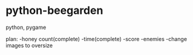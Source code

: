# python-beegarden
python, pygame

plan:
  -honey count(complete)
  -time(complete)
  -score
  -enemies
  -change images to oversize
